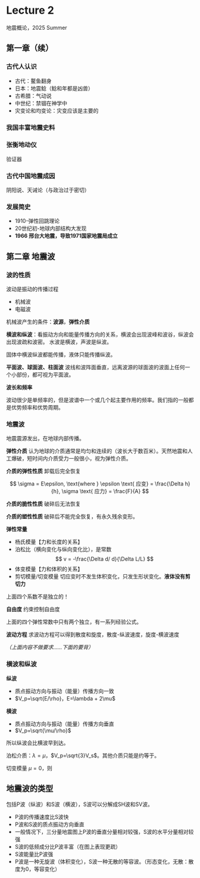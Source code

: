 # Lecture 2
地震概论，2025 Summer
## 第一章（续）
### 古代人认识
- 古代：鳌鱼翻身
- 日本：地震鲶（鲶和年都是凶兽）
- 古希腊：气动说
- 中世纪：禁锢在神学中
- 灾变论和均变论：灾变应该是主要的

### 我国丰富地震史料
### 张衡地动仪
验证器
### 古代中国地震成因
阴阳说、天诫论（与政治过于密切）

### 发展简史
- 1910-弹性回跳理论
- 20世纪初-地球内部结构大发现
- **1966 邢台大地震，导致1971国家地震局成立**

## 第二章 地震波
### 波的性质
波动是振动的传播过程
- 机械波
- 电磁波

机械波产生的条件：**波源**，**弹性介质**

**横波和纵波**：看振动方向和能量传播方向的关系，横波会出现波峰和波谷，纵波会出现波疏和波密。
水波是横波，声波是纵波。

固体中横波纵波都能传播，液体只能传播纵波。

**平面波、球面波、柱面波** 波线和波阵面垂直，远离波源的球面波的波面上任何一个小部份，都可视为平面波。

**波长和频率**

波动很少是单频率的，但是波谱中一个或几个起主要作用的频率。我们指的一般都是优势频率和优势周期。

### 地震波
地震震源发出，在地球内部传播。

**弹性介质** 认为地球的介质通常是均匀和连续的（波长大于数百米）。天然地震和人工爆破，短时间内介质受力一般很小，视为弹性介质。

**介质的弹性性质** 卸载后完全恢复

$$
\sigma = E\epsilon, \text{where } \epsilon \text{ 应变} = \frac{\Delta h}{h}, \sigma \text{ 应力} = \frac{F}{A}
$$

**介质的脆性性质** 破碎后无法恢复

**介质的塑性性质** 破碎后不能完全恢复，有永久残余变形。

**弹性常量** 
- 杨氏模量【力和长度的关系】
- 泊松比（横向变化与纵向变化比），是常数
$$
v = -\frac{\Delta d/ d}{\Delta L/L}
$$
- 体变模量【力和体积的关系】
- 剪切模量/切变模量 切应变时不发生体积变化，只发生形状变化。**液体没有剪切力**

上面四个系数不是独立的！

**自由度** 约束控制自由度

上面的四个弹性常数中只有两个独立，有一系列经验公式。

**波动方程** 求波动方程可以得到散度和旋度，散度-纵波速度，旋度-横波速度

*（上面内容不做要求……下面的要背）*

### 横波和纵波
**纵波**

- 质点振动方向与振动（能量）传播方向一致
- $V_p=\sqrt{E/\rho}，E=\lambda + 2\mu$

**横波**
- 质点振动方向与振动（能量）传播方向垂直
- $V_p=\sqrt{\mu/\rho}$

所以纵波会比横波早到达。

泊松介质：$\lambda=\mu$，$V_p=\sqrt{3}V_s$。其他介质只能是约等于。

切变模量 $\mu=0$，则

## 地震波的类型
包括P波（纵波）和S波（横波），S波可以分解成SH波和SV波。

- P波的传播速度比S波快
- P波和S波的质点振动方向垂直
- 一般情况下，三分量地震图上P波的垂直分量相对较强，S波的水平分量相对较强
- S波的低频成分比P波丰富（在图上表现更疏）
- S波能量比P波强
- P波是一种无旋波（体积变化），S波一种无散的等容波。（形态变化，无散：散度为0，等容变化）

